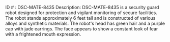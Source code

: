 ID # : DSC-MATE-8435
Description: DSC-MATE-8435 is a security guard robot designed for protection and vigilant monitoring of secure facilities. The robot stands approximately 6 feet tall and is constructed of various alloys and synthetic materials. The robot's head has green hair and a purple cap with jade earrings. The face appears to show a constant look of fear with a frightened mouth expression.